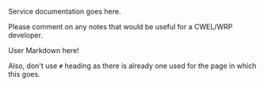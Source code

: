 Service documentation goes here.

Please comment on any notes that would be useful for a CWEL/WRP developer.

User Markdown here!

Also, don't use `#` heading as there is already one used for the page in which this goes.
